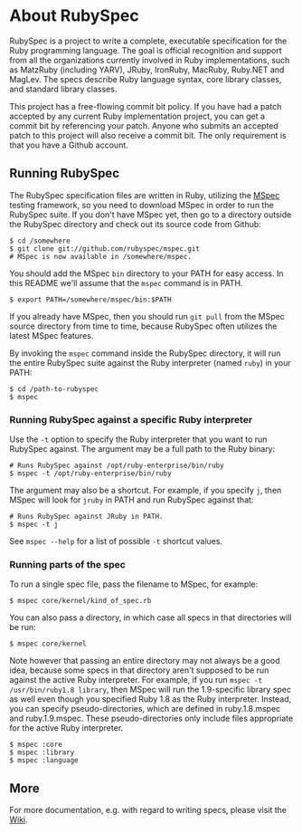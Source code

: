 # About RubySpec

RubySpec is a project to write a complete, executable specification for the Ruby programming language. The goal is official recognition and support from all the organizations currently involved in Ruby implementations, such as MatzRuby (including YARV), JRuby, IronRuby, MacRuby, Ruby.NET and MagLev. The specs describe Ruby language syntax, core library classes, and standard library classes.

This project has a free-flowing commit bit policy. If you have had a patch accepted by any current Ruby implementation project, you can get a commit bit by referencing your patch. Anyone who submits an accepted patch to this project will also receive a commit bit. The only requirement is that you have a Github account.

## Running RubySpec

The RubySpec specification files are written in Ruby, utilizing the [MSpec](http://github.com/rubyspec/mspec/tree/master) testing framework, so you need to download MSpec in order to run the RubySpec suite. If you don't have MSpec yet, then go to a directory outside the RubySpec directory and check out its source code from Github:

    $ cd /somewhere
    $ git clone git://github.com/rubyspec/mspec.git
    # MSpec is now available in /somewhere/mspec.

You should add the MSpec `bin` directory to your PATH for easy access. In this README we'll assume that the `mspec` command is in PATH.

    $ export PATH=/somewhere/mspec/bin:$PATH

If you already have MSpec, then you should run `git pull` from the MSpec source directory from time to time, because RubySpec often utilizes the latest MSpec features.

By invoking the `mspec` command inside the RubySpec directory, it will run the entire RubySpec suite against the Ruby interpreter (named `ruby`) in your PATH:

    $ cd /path-to-rubyspec
    $ mspec

### Running RubySpec against a specific Ruby interpreter

Use the `-t` option to specify the Ruby interpreter that you want to run RubySpec against. The argument may be a full path to the Ruby binary:

    # Runs RubySpec against /opt/ruby-enterprise/bin/ruby
    $ mspec -t /opt/ruby-enterprise/bin/ruby

The argument may also be a shortcut. For example, if you specify `j`, then MSpec will look for `jruby` in PATH and run RubySpec against that:

    # Runs RubySpec against JRuby in PATH.
    $ mspec -t j

See `mspec --help` for a list of possible `-t` shortcut values.

### Running parts of the spec

To run a single spec file, pass the filename to MSpec, for example:

    $ mspec core/kernel/kind_of_spec.rb

You can also pass a directory, in which case all specs in that directories will be run:

    $ mspec core/kernel

Note however that passing an entire directory may not always be a good idea, because some specs in that directory aren't supposed to be run against the active Ruby interpreter. For example, if you run `mspec -t /usr/bin/ruby1.8 library`, then MSpec will run the 1.9-specific library spec as well even though you specified Ruby 1.8 as the Ruby interpreter. Instead, you can specify pseudo-directories, which are defined in ruby.1.8.mspec and ruby.1.9.mspec. These pseudo-directories only include files appropriate for the active Ruby interpreter.

    $ mspec :core
    $ mspec :library
    $ mspec :language

## More

For more documentation, e.g. with regard to writing specs, please visit the [Wiki](http://rubyspec.org/wiki/rubyspec).